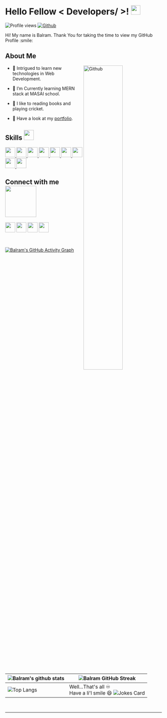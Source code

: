 

<h1> Hello Fellow < Developers/ >! <img src = "https://i.pinimg.com/originals/b9/37/12/b9371273ae94a946e92074d1b9696680.gif" width = 30px> </h1>
<p  align='center'>
</p>


![Profile views](https://visitor-badge.glitch.me/badge?page_id=Balram088.Balram088)
[![Github](https://img.shields.io/github/followers/Balram088?label=Follow&style=social)](https://github.com/Balram088)  

<div size='20px'> Hi! My name is Balram. Thank You for taking the time to view my GitHub Profile :smile: 
</div>

<h2> About Me </h2>

<img width="50%" align="right" alt="Github" src="https://media0.giphy.com/media/KDDpcKigbfFpnejZs6/giphy.gif?cid=ecf05e47oy6f4zjs8g1qoiystc56cu7r9tb8a1fe76e05oty&rid=giphy.gif" />


- 🔭 Intrigued to learn new technologies in Web Development.

- 🌱 I’m Currently learning MERN stack at MASAI school.

- 💞️ I like to reading books and playing cricket.

- 💬 Have a look at my [portfolio](https://my-portfolio-nine-ivory.vercel.app/).


  
<h2> Skills <img src = "https://media2.giphy.com/media/QssGEmpkyEOhBCb7e1/giphy.gif?cid=ecf05e47a0n3gi1bfqntqmob8g9aid1oyj2wr3ds3mg700bl&rid=giphy.gif" width = 32px> </h2>
  <a href= https://github.com/Balram088?tab=repositories> <img width ='32px' src ='https://raw.githubusercontent.com/rahulbanerjee26/githubAboutMeGenerator/main/icons/mongodb.svg'> </a>
   <a href= https://github.com/Balram088?tab=repositories> <img width ='32px' src ='https://raw.githubusercontent.com/rahulbanerjee26/githubAboutMeGenerator/main/icons/express.svg'> </a>
<a href= https://github.com/Balram088?tab=repositories> <img width ='32px' src ='https://raw.githubusercontent.com/rahulbanerjee26/githubAboutMeGenerator/main/icons/reactjs.svg'> </a>
   <a href= https://github.com/Balram088?tab=repositories> <img width ='32px' src ='https://raw.githubusercontent.com/rahulbanerjee26/githubAboutMeGenerator/main/icons/nodejs.svg'> </a>
  <a href= https://github.com/Balram088?tab=repositories> <img width ='32px' src ='https://raw.githubusercontent.com/rahulbanerjee26/githubAboutMeGenerator/main/icons/redux.svg'> </a>
  <a href= https://github.com/Balram088?tab=repositories> <img width ='32px' src ='https://raw.githubusercontent.com/rahulbanerjee26/githubAboutMeGenerator/main/icons/typescript.svg'> </a>
<a href= https://github.com/Balram088?tab=repositories> <img width ='32px' src ='https://raw.githubusercontent.com/rahulbanerjee26/githubAboutMeGenerator/main/icons/javascript.svg'> </a>
<a href= https://github.com/Balram088?tab=repositories> <img width ='32px' src ='https://raw.githubusercontent.com/rahulbanerjee26/githubAboutMeGenerator/main/icons/css.svg'> </a>
<a href= https://github.com/Balram088?tab=repositories> <img width ='32px' src ='https://raw.githubusercontent.com/rahulbanerjee26/githubAboutMeGenerator/main/icons/html.svg'> </a>


<h2> Connect with me <img src='https://raw.githubusercontent.com/ShahriarShafin/ShahriarShafin/main/Assets/handshake.gif' width="100px"> </h2>
<a href = 'https://www.linkedin.com/in/balrampatidar064/'> <img width = '32px' align= 'center' src="https://raw.githubusercontent.com/rahulbanerjee26/githubAboutMeGenerator/main/icons/linked-in-alt.svg"/></a> 
<a href = 'https://twitter.com/Balrampatidar64'> <img width = '32px' align= 'center' src="https://raw.githubusercontent.com/rahulbanerjee26/githubAboutMeGenerator/main/icons/twitter.svg"/></a> 
<a href = 'https://https://balram-patidar.vercel.app/'> <img width = '32px' align= 'center' src="https://raw.githubusercontent.com/rahulbanerjee26/githubAboutMeGenerator/main/icons/portfolio.png"/></a> 
<a href = 'https://www.github.com/Balram088'> <img width = '32px' align= 'center' src="https://raw.githubusercontent.com/rahulbanerjee26/githubAboutMeGenerator/main/icons/github.svg"/></a>
  
<br>
<br>
  <br>
  
[![Balram's GitHub Activity Graph](https://activity-graph.herokuapp.com/graph?username=Balram088&theme=tokyonight)](https://git.io/praveenscience)

| ![Balram's github stats](https://github-readme-stats.vercel.app/api?username=Balram088&show_icons=true&theme=tokyonight) | ![Balram GitHub Streak](https://github-readme-streak-stats.herokuapp.com/?user=Balram088&theme=tokyonight) |
| --- | --- |
| ![Top Langs](https://github-readme-stats.vercel.app/api/top-langs/?username=Balram088&theme=tokyonight) | Well...That's all ♾️ <br> Have a li'l smile 😄 ![Jokes Card](https://readme-jokes.vercel.app/api?theme=tokyonight)|




<br>


-----

